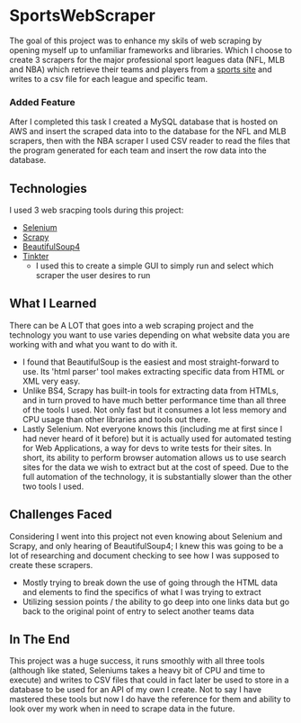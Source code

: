 # SportsWebScraper

The goal of this project was to enhance my skils of web scraping by opening myself up to unfamiliar frameworks and libraries. Which I choose to create 3 scrapers for the major professional sport leagues data (NFL, MLB and NBA) which retrieve their teams and players from a [sports site](http://sports-reference.com) and writes to a csv file for each league and specific team.

### Added Feature

After I completed this task I created a MySQL database that is hosted on AWS and insert the scraped data into to the database
for the NFL and MLB scrapers, then with the NBA scraper I used CSV reader to read the files that the program generated
for each team and insert the row data into the database.

## Technologies

I used 3 web sracping tools during this project:

- [Selenium](https://www.selenium.dev/)
- [Scrapy](https://scrapy.org/)
- [BeautifulSoup4](https://www.crummy.com/software/BeautifulSoup/bs4/doc/)
- [Tinkter](https://docs.python.org/3/library/tkinter.html)
    - I used this to create a simple GUI to simply run and select which scraper the user desires to run

## What I Learned

There can be A LOT that goes into a web scraping project and the technology you want to use varies depending on what
website data you are working with and what you want to do with it.

- I found that BeautifulSoup is the easiest and most straight-forward to use. Its 'html parser' tool makes extracting
  specific data from HTML or XML very easy.
- Unlike BS4, Scrapy has built-in tools for extracting data from HTMLs, and in turn proved to have much better
  performance time than all three of the tools I used. Not only fast but it consumes a lot less memory and CPU usage
  than other libraries and tools out there.
- Lastly Selenium. Not everyone knows this (including me at first since I had never heard of it before) but it is
  actually used for automated testing for Web Applications, a way for devs to write tests for their sites. In short, its
  ability to perform browser automation allows us to use search sites for the data we wish to extract but at the cost of
  speed. Due to the full automation of the technology, it is substantially slower than the other two tools I used.

## Challenges Faced

Considering I went into this project not even knowing about Selenium and Scrapy, and only hearing of BeautifulSoup4; I
knew this was going to be a lot of researching and document checking to see how I was supposed to create these scrapers.

- Mostly trying to break down the use of going through the HTML data and elements to find the specifics of what I was
  trying to extract
- Utilizing session points / the ability to go deep into one links data but go back to the original point of entry to
  select another teams data

## In The End

This project was a huge success, it runs smoothly with all three tools (although like stated, Seleniums takes a heavy
bit of CPU and time to execute) and writes to CSV files that could in fact later be used to store in a database to be
used for an API of my own I create. Not to say I have mastered these tools but now I do have the reference for them and
ability to look over my work when in need to scrape data in the future.
